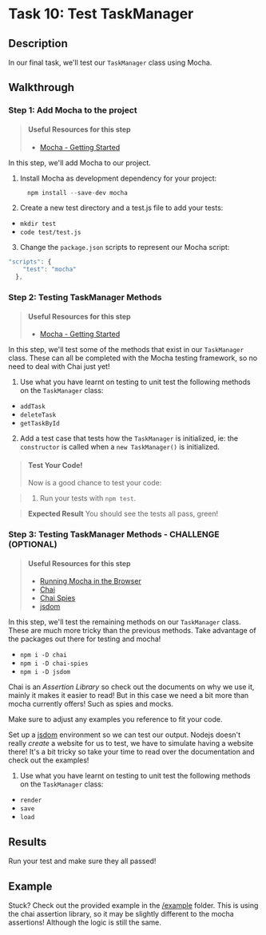 # Task 10: Test TaskManager

## Description

In our final task, we'll test our `TaskManager` class using Mocha.

## Walkthrough

### Step 1: Add Mocha to the project

> #### Useful Resources for this step
> - [Mocha - Getting Started](https://mochajs.org/#getting-started)

In this step, we'll add Mocha to our project.

1. Install Mocha as development dependency for your project:
    ```Javascript
      npm install --save-dev mocha
    ```
2. Create a new test directory and a test.js file to add your tests:
  - `mkdir test`
  - `code test/test.js `
3. Change the `package.json` scripts to represent our Mocha script:
```Javascript
"scripts": {
    "test": "mocha"
  },
 ```

### Step 2: Testing TaskManager Methods

> #### Useful Resources for this step
> - [Mocha - Getting Started](https://mochajs.org/#getting-started)

In this step, we'll test some of the methods that exist in our `TaskManager` class. These can all be completed with the Mocha testing framework, so no need to deal with Chai just yet!

1. Use what you have learnt on testing to unit test the following methods on the `TaskManager` class:
  - `addTask`
  - `deleteTask`
  - `getTaskById`
2. Add a test case that tests how the `TaskManager` is initialized, ie: the `constructor` is called when a `new TaskManager()` is initialized.

> #### Test Your Code!
> Now is a good chance to test your code:

> 1. Run your tests with `npm test`.

>  **Expected Result**
>  You should see the tests all pass, green! 

### Step 3: Testing TaskManager Methods - CHALLENGE (OPTIONAL)

> #### Useful Resources for this step
> - [Running Mocha in the Browser](https://mochajs.org/#running-mocha-in-the-browser)
> - [Chai](https://www.chaijs.com/)
> - [Chai Spies](https://www.chaijs.com/plugins/chai-spies/)
> - [jsdom](https://github.com/jsdom/jsdom)


In this step, we'll test the remaining methods on our `TaskManager` class. These are much more tricky than the previous methods. Take advantage of the packages out there for testing and mocha!

- `npm i -D chai`
- `npm i -D chai-spies`
- `npm i -D jsdom`

Chai is an *Assertion Library* so check out the documents on why we use it, mainly it makes it easier to read! But in this case we need a bit more than mocha currently offers! Such as spies and mocks. 

Make sure to adjust any examples you reference to fit your code.

Set up a [jsdom](https://github.com/jsdom/jsdom) environment so we can test our output. Nodejs doesn't really *create* a website for us to test, we have to simulate having a website there! It's a bit tricky so take your time to read over the documentation and check out the examples! 


1. Use what you have learnt on testing to unit test the following methods on the `TaskManager` class:
  - `render`
  - `save`
  - `load`

## Results

Run your test and make sure they all passed!

## Example

Stuck? Check out the provided example in the [/example](https://github.com/aar9nk/final-project-JWD4/tree/main/task-10/example) folder. This is using the chai assertion library, so it may be slightly different to the mocha assertions! Although the logic is still the same. 

